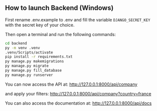## How to launch Backend (Windows)

First rename .env.example to .env and fill the variable `DJANGO_SECRET_KEY` with the secret key of your choice.

Then open a terminal and run the following commands:

```bash
cd backend
py -m venv .venv
.venv/Scripts/activate
pip install -r requirements.txt
py manage.py makemigrations
py manage.py migrate
py manage.py fill_database
py manage.py runserver
```


You can now access the API at:
http://127.0.0.1:8000/api/company

and apply your filters:
http://127.0.0.1:8000/api/company?country=france

You can also access the documentation at:
http://127.0.0.1:8000/api/docs